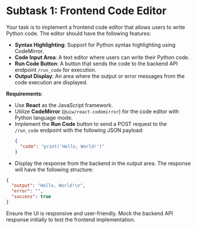 # Subtask 1: Frontend Code Editor

Your task is to implement a frontend code editor that allows users to write Python code. The editor should have the following features:

- **Syntax Highlighting**: Support for Python syntax highlighting using CodeMirror.
- **Code Input Area**: A text editor where users can write their Python code.
- **Run Code Button**: A button that sends the code to the backend API endpoint `/run_code` for execution.
- **Output Display**: An area where the output or error messages from the code execution are displayed.

**Requirements**:

- Use **React** as the JavaScript framework.
- Utilize **CodeMirror** (`@uiw/react-codemirror`) for the code editor with Python language mode.
- Implement the **Run Code** button to send a POST request to the `/run_code` endpoint with the following JSON payload:
  ```json
  {
    "code": "print('Hello, World!')"
  }
-  Display the response from the backend in the output area. The response will have the following structure:

```json
{
  "output": "Hello, World!\n",
  "error": "",
  "success": true
}
```
Ensure the UI is responsive and user-friendly.
Mock the backend API response initially to test the frontend implementation.
